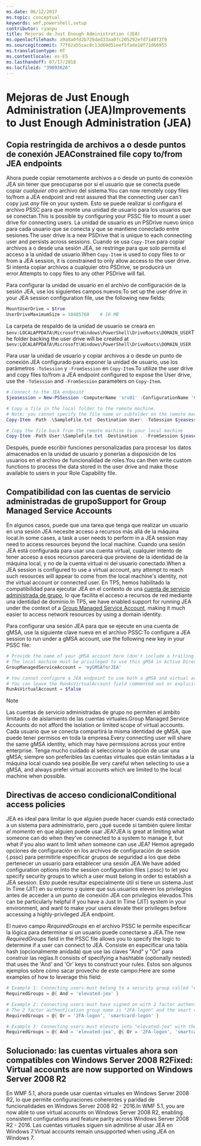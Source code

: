 ```yaml
---
ms.date: 06/12/2017
ms.topic: conceptual
keywords: wmf,powershell,setup
contributor: ryanpu
title: Mejoras de Just Enough Administration (JEA)
ms.openlocfilehash: a9a8a0fd2b726ded33aa07c205292efd7148f3f0
ms.sourcegitcommit: 77f62a55cac8c13d69d51eef5fade18f71d66955
ms.translationtype: HT
ms.contentlocale: es-ES
ms.lasthandoff: 07/17/2018
ms.locfileid: "39093626"
---
```

# <a name="improvements-to-just-enough-administration-jea"></a><span data-ttu-id="e3f1f-103">Mejoras de Just Enough Administration (JEA)</span><span class="sxs-lookup"><span data-stu-id="e3f1f-103">Improvements to Just Enough Administration (JEA)</span></span>

## <a name="constrained-file-copy-tofrom-jea-endpoints"></a><span data-ttu-id="e3f1f-104">Copia restringida de archivos a o desde puntos de conexión JEA</span><span class="sxs-lookup"><span data-stu-id="e3f1f-104">Constrained file copy to/from JEA endpoints</span></span>

<span data-ttu-id="e3f1f-105">Ahora puede copiar remotamente archivos a o desde un punto de conexión JEA sin tener que preocuparse por si el usuario que se conecta puede copiar *cualquier otro* archivo del sistema.</span><span class="sxs-lookup"><span data-stu-id="e3f1f-105">You can now remotely copy files to/from a JEA endpoint and rest assured that the connecting user can't copy just *any* file on your system.</span></span>
<span data-ttu-id="e3f1f-106">Esto se puede realizar si configura el archivo PSSC para que monte una unidad de usuario para los usuarios que se conectan.</span><span class="sxs-lookup"><span data-stu-id="e3f1f-106">This is possible by configuring your PSSC file to mount a user drive for connecting users.</span></span>
<span data-ttu-id="e3f1f-107">La unidad de usuario es un PSDrive nuevo único para cada usuario que se conecta y que se mantiene conectado entre sesiones.</span><span class="sxs-lookup"><span data-stu-id="e3f1f-107">The user drive is a new PSDrive that is unique to each connecting user and persists across sessions.</span></span>
<span data-ttu-id="e3f1f-108">Cuando se usa `Copy-Item` para copiar archivos a o desde una sesión JEA, se restringe para que solo permita el acceso a la unidad de usuario.</span><span class="sxs-lookup"><span data-stu-id="e3f1f-108">When `Copy-Item` is used to copy files to or from a JEA session, it is constrained to only allow access to the user drive.</span></span>
<span data-ttu-id="e3f1f-109">Si intenta copiar archivos a cualquier otro PSDrive, se producirá un error.</span><span class="sxs-lookup"><span data-stu-id="e3f1f-109">Attempts to copy files to any other PSDrive will fail.</span></span>

<span data-ttu-id="e3f1f-110">Para configurar la unidad de usuario en el archivo de configuración de la sesión JEA, use los siguientes campos nuevos:</span><span class="sxs-lookup"><span data-stu-id="e3f1f-110">To set up the user drive in your JEA session configuration file, use the following new fields:</span></span>

```powershell
MountUserDrive = $true
UserDriveMaximumSize = 10485760    # 10 MB
```

<span data-ttu-id="e3f1f-111">La carpeta de respaldo de la unidad de usuario se creará en `$env:LOCALAPPDATA\Microsoft\Windows\PowerShell\DriveRoots\DOMAIN_USER`</span><span class="sxs-lookup"><span data-stu-id="e3f1f-111">The folder backing the user drive will be created at `$env:LOCALAPPDATA\Microsoft\Windows\PowerShell\DriveRoots\DOMAIN_USER`</span></span>

<span data-ttu-id="e3f1f-112">Para usar la unidad de usuario y copiar archivos a o desde un punto de conexión JEA configurado para exponer la unidad de usuario, use los parámetros `-ToSession` y `-FromSession` en `Copy-Item`.</span><span class="sxs-lookup"><span data-stu-id="e3f1f-112">To utilize the user drive and copy files to/from a JEA endpoint configured to expose the User drive, use the `-ToSession` and `-FromSession` parameters on `Copy-Item`.</span></span>

```powershell
# Connect to the JEA endpoint
$jeasession = New-PSSession -ComputerName 'srv01' -ConfigurationName 'UserDemo'

# Copy a file in the local folder to the remote machine.
# Note: you cannot specify the file name or subfolder on the remote machine. You must exactly type "User:"
Copy-Item -Path .\SampleFile.txt -Destination User: -ToSession $jeasession

# Copy the file back from the remote machine to your local machine
Copy-Item -Path User:\SampleFile.txt -Destination . -FromSession $jeasession
```

<span data-ttu-id="e3f1f-113">Después, puede escribir funciones personalizadas para procesar los datos almacenados en la unidad de usuario y ponerlas a disposición de los usuarios en el archivo de funcionalidad de roles.</span><span class="sxs-lookup"><span data-stu-id="e3f1f-113">You can then write custom functions to process the data stored in the user drive and make those available to users in your Role Capability file.</span></span>

## <a name="support-for-group-managed-service-accounts"></a><span data-ttu-id="e3f1f-114">Compatibilidad con las cuentas de servicio administradas de grupo</span><span class="sxs-lookup"><span data-stu-id="e3f1f-114">Support for Group Managed Service Accounts</span></span>

<span data-ttu-id="e3f1f-115">En algunos casos, puede que una tarea que tenga que realizar un usuario en una sesión JEA necesite acceso a recursos más allá de la máquina local.</span><span class="sxs-lookup"><span data-stu-id="e3f1f-115">In some cases, a task a user needs to perform in a JEA session may need to access resources beyond the local machine.</span></span>
<span data-ttu-id="e3f1f-116">Cuando una sesión JEA está configurada para usar una cuenta virtual, cualquier intento de tener acceso a esos recursos parecerá que proviene de la identidad de la máquina local, y no de la cuenta virtual ni del usuario conectado.</span><span class="sxs-lookup"><span data-stu-id="e3f1f-116">When a JEA session is configured to use a virtual account, any attempt to reach such resources will appear to come from the local machine's identity, not the virtual account or connected user.</span></span>
<span data-ttu-id="e3f1f-117">En TP5, hemos habilitado la compatibilidad para ejecutar JEA en el contexto de una [cuenta de servicio administrada de grupo](/previous-versions/windows/it-pro/windows-server-2012-R2-and-2012/jj128431\(v=ws.11\)), lo que facilita el acceso a recursos de red mediante una identidad de dominio.</span><span class="sxs-lookup"><span data-stu-id="e3f1f-117">In TP5, we have enabled support for running JEA under the context of a [Group Managed Service Account](/previous-versions/windows/it-pro/windows-server-2012-R2-and-2012/jj128431\(v=ws.11\)), making it much easier to access network resources by using a domain identity.</span></span>

<span data-ttu-id="e3f1f-118">Para configurar una sesión JEA para que se ejecute en una cuenta de gMSA, use la siguiente clave nueva en el archivo PSSC:</span><span class="sxs-lookup"><span data-stu-id="e3f1f-118">To configure a JEA session to run under a gMSA account, use the following new key in your PSSC file:</span></span>

```powershell
# Provide the name of your gMSA account here (don't include a trailing $)
# The local machine must be privileged to use this gMSA in Active Directory
GroupManagedServiceAccount = 'myGMSAforJEA'

# You cannot configure a JEA endpoint to use both a gMSA and virtual account
# You can leave the RunAsVirtualAccount field commented out or explicitly set it to false
RunAsVirtualAccount = $false
```

> [!NOTE]
> <span data-ttu-id="e3f1f-119">Las cuentas de servicio administradas de grupo no permiten el ámbito limitado o de aislamiento de las cuentas virtuales.</span><span class="sxs-lookup"><span data-stu-id="e3f1f-119">Group Managed Service Accounts do not afford the isolation or limited scope of virtual accounts.</span></span>
> <span data-ttu-id="e3f1f-120">Cada usuario que se conecta compartirá la misma identidad de gMSA, que puede tener permisos en toda la empresa.</span><span class="sxs-lookup"><span data-stu-id="e3f1f-120">Every connecting user will share the same gMSA identity, which may have permissions across your entire enterprise.</span></span>
> <span data-ttu-id="e3f1f-121">Tenga mucho cuidado al seleccionar la opción de usar una gMSA; siempre son preferibles las cuentas virtuales que están limitadas a la máquina local cuando sea posible.</span><span class="sxs-lookup"><span data-stu-id="e3f1f-121">Be very careful when selecting to use a gMSA, and always prefer virtual accounts which are limited to the local machine when possible.</span></span>

## <a name="conditional-access-policies"></a><span data-ttu-id="e3f1f-122">Directivas de acceso condicional</span><span class="sxs-lookup"><span data-stu-id="e3f1f-122">Conditional access policies</span></span>

<span data-ttu-id="e3f1f-123">JEA es ideal para limitar lo que alguien puede hacer cuando está conectado a un sistema para administrarlo, pero ¿qué sucede si también quiere limitar *el momento* en que alguien puede usar JEA?</span><span class="sxs-lookup"><span data-stu-id="e3f1f-123">JEA is great at limiting what someone can do when they've connected to a system to manage it, but what if you also want to limit *when* someone can use JEA?</span></span>
<span data-ttu-id="e3f1f-124">Hemos agregado opciones de configuración en los archivos de configuración de sesión (.pssc) para permitirle especificar grupos de seguridad a los que debe pertenecer un usuario para establecer una sesión JEA.</span><span class="sxs-lookup"><span data-stu-id="e3f1f-124">We have added configuration options into the session configuration files (.pssc) to let you specify security groups to which a user must belong in order to establish a JEA session.</span></span>
<span data-ttu-id="e3f1f-125">Esto puede resultar especialmente útil si tiene un sistema Just In Time (JIT) en su entorno y quiere que sus usuarios eleven los privilegios antes de acceder a un punto de conexión JEA con privilegios elevados.</span><span class="sxs-lookup"><span data-stu-id="e3f1f-125">This can be particularly helpful if you have a Just In Time (JIT) system in your environment, and want to make your users elevate their privileges before accessing a highly-privileged JEA endpoint.</span></span>

<span data-ttu-id="e3f1f-126">El nuevo campo *RequiredGroups* en el archivo PSSC le permite especificar la lógica para determinar si un usuario puede conectarse a JEA.</span><span class="sxs-lookup"><span data-stu-id="e3f1f-126">The new *RequiredGroups* field in the PSSC file allows you to specify the logic to determine if a user can connect to JEA.</span></span>
<span data-ttu-id="e3f1f-127">Consiste en especificar una tabla hash (opcionalmente anidada) que use las claves "And" y "Or" para construir las reglas.</span><span class="sxs-lookup"><span data-stu-id="e3f1f-127">It consists of specifying a hashtable (optionally nested) that uses the 'And' and 'Or' keys to construct your rules.</span></span>
<span data-ttu-id="e3f1f-128">Estos son algunos ejemplos sobre cómo sacar provecho de este campo:</span><span class="sxs-lookup"><span data-stu-id="e3f1f-128">Here are some examples of how to leverage this field:</span></span>

```powershell
# Example 1: Connecting users must belong to a security group called "elevated-jea"
RequiredGroups = @{ And = 'elevated-jea' }

# Example 2: Connecting users must have signed on with 2 factor authentication or a smart card
# The 2 factor authentication group name is "2FA-logon" and the smart card group name is "smartcard-logon"
RequiredGroups = @{ Or = '2FA-logon', 'smartcard-logon' }

# Example 3: Connecting users must elevate into "elevated-jea" with their JIT system and have logged on with 2FA or a smart card
RequiredGroups = @{ And = 'elevated-jea', @{ Or = '2FA-logon', 'smartcard-logon' }}
```

## <a name="fixed-virtual-accounts-are-now-supported-on-windows-server-2008-r2"></a><span data-ttu-id="e3f1f-129">Solucionado: las cuentas virtuales ahora son compatibles con Windows Server 2008 R2</span><span class="sxs-lookup"><span data-stu-id="e3f1f-129">Fixed: Virtual accounts are now supported on Windows Server 2008 R2</span></span>

<span data-ttu-id="e3f1f-130">En WMF 5.1, ahora puede usar cuentas virtuales en Windows Server 2008 R2, lo que permite configuraciones coherentes y paridad de funcionalidades en Windows Server 2008 R2 - 2016.</span><span class="sxs-lookup"><span data-stu-id="e3f1f-130">In WMF 5.1, you are now able to use virtual accounts on Windows Server 2008 R2, enabling consistent configurations and feature parity across Windows Server 2008 R2 - 2016.</span></span>
<span data-ttu-id="e3f1f-131">Las cuentas virtuales siguen sin admitirse al usar JEA en Windows 7.</span><span class="sxs-lookup"><span data-stu-id="e3f1f-131">Virtual accounts remain unsupported when using JEA on Windows 7.</span></span>